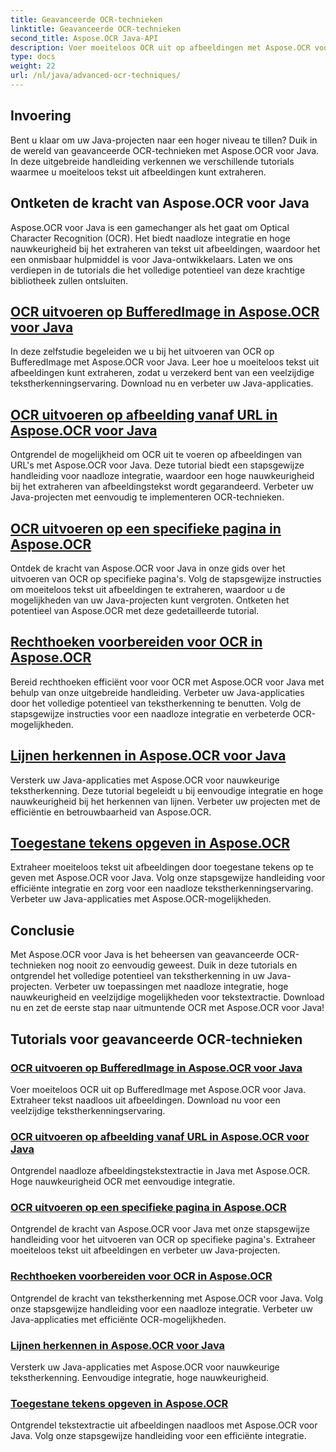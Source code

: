 ```yaml
---
title: Geavanceerde OCR-technieken
linktitle: Geavanceerde OCR-technieken
second_title: Aspose.OCR Java-API
description: Voer moeiteloos OCR uit op afbeeldingen met Aspose.OCR voor Java. Extraheer tekst naadloos met hoge nauwkeurigheid. Verbeter uw Java-projecten met veelzijdige tekstherkenning.
type: docs
weight: 22
url: /nl/java/advanced-ocr-techniques/
---
```

## Invoering

Bent u klaar om uw Java-projecten naar een hoger niveau te tillen? Duik in de wereld van geavanceerde OCR-technieken met Aspose.OCR voor Java. In deze uitgebreide handleiding verkennen we verschillende tutorials waarmee u moeiteloos tekst uit afbeeldingen kunt extraheren.

## Ontketen de kracht van Aspose.OCR voor Java

Aspose.OCR voor Java is een gamechanger als het gaat om Optical Character Recognition (OCR). Het biedt naadloze integratie en hoge nauwkeurigheid bij het extraheren van tekst uit afbeeldingen, waardoor het een onmisbaar hulpmiddel is voor Java-ontwikkelaars. Laten we ons verdiepen in de tutorials die het volledige potentieel van deze krachtige bibliotheek zullen ontsluiten.

## [OCR uitvoeren op BufferedImage in Aspose.OCR voor Java](./perform-ocr-buffered-image/)

In deze zelfstudie begeleiden we u bij het uitvoeren van OCR op BufferedImage met Aspose.OCR voor Java. Leer hoe u moeiteloos tekst uit afbeeldingen kunt extraheren, zodat u verzekerd bent van een veelzijdige tekstherkenningservaring. Download nu en verbeter uw Java-applicaties.

## [OCR uitvoeren op afbeelding vanaf URL in Aspose.OCR voor Java](./perform-ocr-image-from-url/)

Ontgrendel de mogelijkheid om OCR uit te voeren op afbeeldingen van URL's met Aspose.OCR voor Java. Deze tutorial biedt een stapsgewijze handleiding voor naadloze integratie, waardoor een hoge nauwkeurigheid bij het extraheren van afbeeldingstekst wordt gegarandeerd. Verbeter uw Java-projecten met eenvoudig te implementeren OCR-technieken.

## [OCR uitvoeren op een specifieke pagina in Aspose.OCR](./perform-ocr-on-page/)

Ontdek de kracht van Aspose.OCR voor Java in onze gids over het uitvoeren van OCR op specifieke pagina's. Volg de stapsgewijze instructies om moeiteloos tekst uit afbeeldingen te extraheren, waardoor u de mogelijkheden van uw Java-projecten kunt vergroten. Ontketen het potentieel van Aspose.OCR met deze gedetailleerde tutorial.

## [Rechthoeken voorbereiden voor OCR in Aspose.OCR](./prepare-rectangles-for-ocr/)

Bereid rechthoeken efficiënt voor voor OCR met Aspose.OCR voor Java met behulp van onze uitgebreide handleiding. Verbeter uw Java-applicaties door het volledige potentieel van tekstherkenning te benutten. Volg de stapsgewijze instructies voor een naadloze integratie en verbeterde OCR-mogelijkheden.

## [Lijnen herkennen in Aspose.OCR voor Java](./recognize-lines/)

Versterk uw Java-applicaties met Aspose.OCR voor nauwkeurige tekstherkenning. Deze tutorial begeleidt u bij eenvoudige integratie en hoge nauwkeurigheid bij het herkennen van lijnen. Verbeter uw projecten met de efficiëntie en betrouwbaarheid van Aspose.OCR.

## [Toegestane tekens opgeven in Aspose.OCR](./specify-allowed-characters/)

Extraheer moeiteloos tekst uit afbeeldingen door toegestane tekens op te geven met Aspose.OCR voor Java. Volg onze stapsgewijze handleiding voor efficiënte integratie en zorg voor een naadloze tekstherkenningservaring. Verbeter uw Java-applicaties met Aspose.OCR-mogelijkheden.

## Conclusie

Met Aspose.OCR voor Java is het beheersen van geavanceerde OCR-technieken nog nooit zo eenvoudig geweest. Duik in deze tutorials en ontgrendel het volledige potentieel van tekstherkenning in uw Java-projecten. Verbeter uw toepassingen met naadloze integratie, hoge nauwkeurigheid en veelzijdige mogelijkheden voor tekstextractie. Download nu en zet de eerste stap naar uitmuntende OCR met Aspose.OCR voor Java!
## Tutorials voor geavanceerde OCR-technieken
### [OCR uitvoeren op BufferedImage in Aspose.OCR voor Java](./perform-ocr-buffered-image/)
Voer moeiteloos OCR uit op BufferedImage met Aspose.OCR voor Java. Extraheer tekst naadloos uit afbeeldingen. Download nu voor een veelzijdige tekstherkenningservaring.
### [OCR uitvoeren op afbeelding vanaf URL in Aspose.OCR voor Java](./perform-ocr-image-from-url/)
Ontgrendel naadloze afbeeldingstekstextractie in Java met Aspose.OCR. Hoge nauwkeurigheid OCR met eenvoudige integratie.
### [OCR uitvoeren op een specifieke pagina in Aspose.OCR](./perform-ocr-on-page/)
Ontgrendel de kracht van Aspose.OCR voor Java met onze stapsgewijze handleiding voor het uitvoeren van OCR op specifieke pagina's. Extraheer moeiteloos tekst uit afbeeldingen en verbeter uw Java-projecten.
### [Rechthoeken voorbereiden voor OCR in Aspose.OCR](./prepare-rectangles-for-ocr/)
Ontgrendel de kracht van tekstherkenning met Aspose.OCR voor Java. Volg onze stapsgewijze handleiding voor een naadloze integratie. Verbeter uw Java-applicaties met efficiënte OCR-mogelijkheden.
### [Lijnen herkennen in Aspose.OCR voor Java](./recognize-lines/)
Versterk uw Java-applicaties met Aspose.OCR voor nauwkeurige tekstherkenning. Eenvoudige integratie, hoge nauwkeurigheid.
### [Toegestane tekens opgeven in Aspose.OCR](./specify-allowed-characters/)
Ontgrendel tekstextractie uit afbeeldingen naadloos met Aspose.OCR voor Java. Volg onze stapsgewijze handleiding voor een efficiënte integratie.